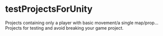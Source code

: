 # testProjectsForUnity
 Projects containing only a player with basic movement/a single map/prop... Projects for testing and avoid breaking your game project.
